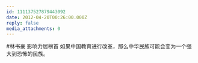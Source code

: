 ```yaml
---
id: 111137527879443092
date: 2012-04-20T00:26:00.000Z
reply: false
media_attachments: 0
---
```


#林书豪 影响力居榜首 如果中国教育进行改革，那么中华民族可能会变为一个强大到恐怖的民族。 ​​​​

